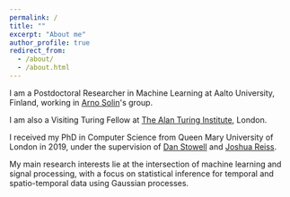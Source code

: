 ```yaml
---
permalink: /
title: ""
excerpt: "About me"
author_profile: true
redirect_from: 
  - /about/
  - /about.html
---
```


I am a Postdoctoral Researcher in Machine Learning at Aalto University, Finland, working in [Arno Solin](https://users.aalto.fi/~asolin/)'s group.

I am also a Visiting Turing Fellow at [The Alan Turing Institute](https://www.turing.ac.uk/), London.

I received my PhD in Computer Science from Queen Mary University of London in 2019, under the supervision of [Dan Stowell](http://www.mcld.co.uk/) and [Joshua Reiss](http://www.eecs.qmul.ac.uk/~josh/).

My main research interests lie at the intersection of machine learning and signal processing, with a focus on statistical inference for temporal and spatio-temporal data using Gaussian processes.
